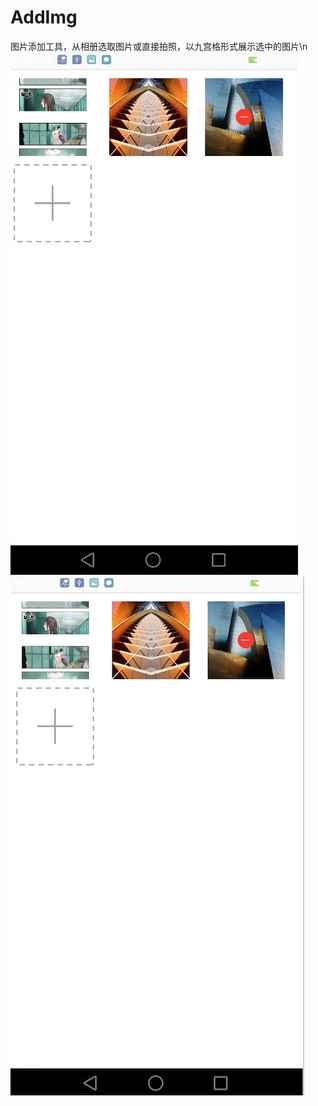 # AddImg
图片添加工具，从相册选取图片或直接拍照，以九宫格形式展示选中的图片\n
![图片选择](https://github.com/zhaohuiyuliang/AddImg/blob/master/static/92924531-1D0F-4E1D-95F7-251BB7C657E1.png)
![图片选择](https://github.com/zhaohuiyuliang/AddImg/blob/master/static/C577D4F1-B152-41C1-98EB-ACBC63601198.png)
